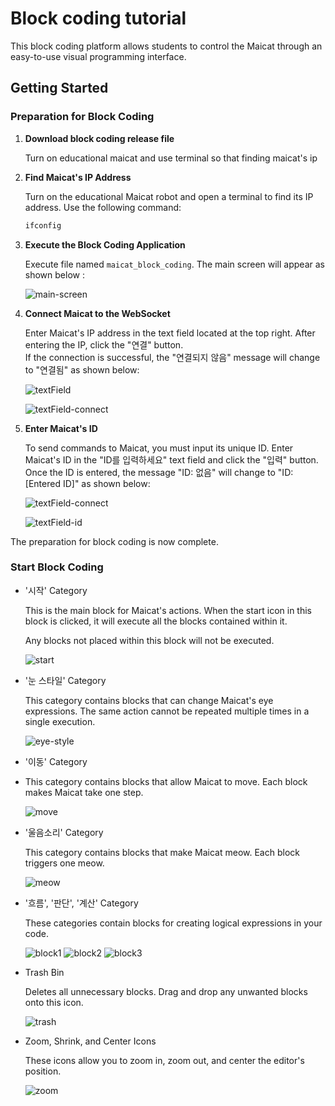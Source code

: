 # Block coding tutorial

This block coding platform allows students to control the Maicat through an easy-to-use visual programming interface.

## Getting Started    

### Preparation for Block Coding

1. **Download block coding release file**   
 
    Turn on educational maicat and use terminal so that finding maicat's ip
 
2. **Find Maicat's IP Address**    

    Turn on the educational Maicat robot and open a terminal to find its IP address. Use the following command:

    ```bash
    ifconfig
    ```
 
3. **Execute the Block Coding Application**    

    Execute file named `maicat_block_coding`. The main screen will appear as shown below :    

    ![main-screen](https://github.com/user-attachments/assets/29773b59-83ef-414d-a466-7cdc53d28812)    

4. **Connect Maicat to the WebSocket**    

    Enter Maicat's IP address in the text field located at the top right. After entering the IP, click the "연결" button.    
    If the connection is successful, the "연결되지 않음" message will change to "연결됨" as shown below:

    ![textField](https://github.com/user-attachments/assets/92f6ab1b-0e13-429e-bfc1-2efc0ff545fc)    
 
    ![textField-connect](https://github.com/user-attachments/assets/1a1485f5-f473-4cef-8411-65b22147e6ec)

5. **Enter Maicat's ID**    
    
    To send commands to Maicat, you must input its unique ID. Enter Maicat's ID in the "ID를 입력하세요" text field and click the "입력" button. Once the ID is entered, the message "ID: 없음" will change to "ID: [Entered ID]" as shown below:

   ![textField-connect](https://github.com/user-attachments/assets/1a1485f5-f473-4cef-8411-65b22147e6ec)

   ![textField-id](https://github.com/user-attachments/assets/983fad1d-9ba0-4675-a62d-0c7e8b5fe229)

The preparation for block coding is now complete.

### Start Block Coding   

- '시작' Category
  
  This is the main block for Maicat's actions. When the start icon in this block is clicked, it will execute all the blocks contained within it.
    
    Any blocks not placed within this block will not be executed.

  ![start](https://github.com/user-attachments/assets/d66f5b50-f16b-42f9-93a4-6cc79dc96c3a)

- '눈 스타일' Category
  
  This category contains blocks that can change Maicat's eye expressions. The same action cannot be repeated multiple times in a single execution.

    ![eye-style](https://github.com/user-attachments/assets/33143008-fd2c-4650-92c4-c7282cdc2158)

- '이동' Category
- 
  This category contains blocks that allow Maicat to move. Each block makes Maicat take one step.
  
    ![move](https://github.com/user-attachments/assets/35c9abb7-449e-438e-a9f4-153c055d67a6)

- '울음소리' Category
  
  This category contains blocks that make Maicat meow. Each block triggers one meow.

    ![meow](https://github.com/user-attachments/assets/53d953cd-acc9-469e-8f26-fbe28b647950)

- '흐름', '판단', '계산' Category
  
   These categories contain blocks for creating logical expressions in your code.    

   ![block1](https://github.com/user-attachments/assets/edc31b63-612e-46ed-a28f-83854f9b95bf)
   ![block2](https://github.com/user-attachments/assets/eef649a4-ba5b-4da5-a7ad-0b42652abf95)
   ![block3](https://github.com/user-attachments/assets/012148e0-f157-4967-aa76-e94d622fc0b3)

- Trash Bin        

    Deletes all unnecessary blocks. Drag and drop any unwanted blocks onto this icon.   

    ![trash](https://github.com/user-attachments/assets/796d9e0e-b132-4d5f-b425-740ae434a23a)    

- Zoom, Shrink, and Center Icons    
  
    These icons allow you to zoom in, zoom out, and center the editor's position.
  
    ![zoom](https://github.com/user-attachments/assets/0fffbb61-505e-47f5-8591-8a29ce5e59d5)
